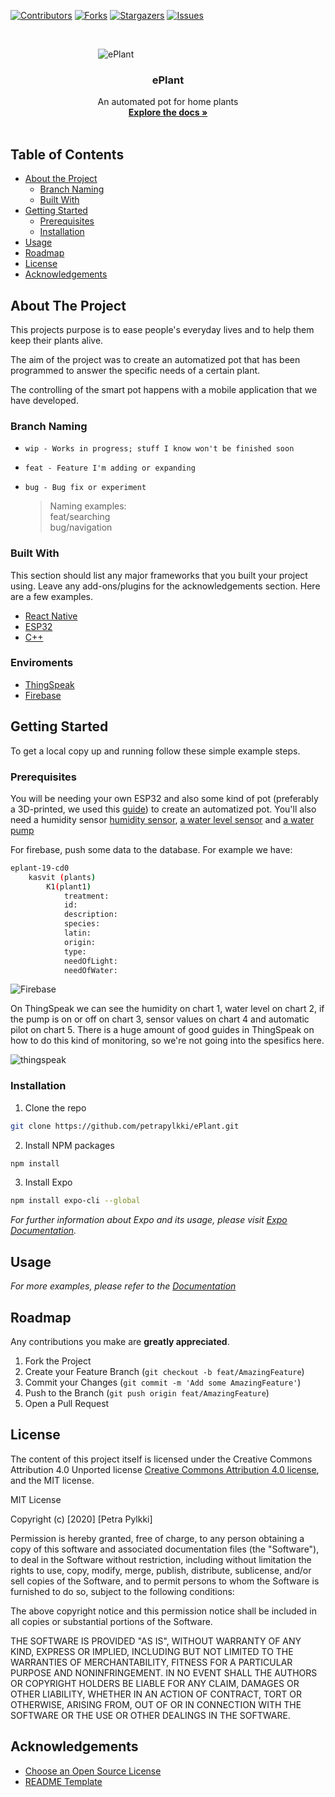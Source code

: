 <!-- PROJECT SHIELDS -->
<!--
*** I'm using markdown "reference style" links for readability.
*** Reference links are enclosed in brackets [ ] instead of parentheses ( ).
*** See the bottom of this document for the declaration of the reference variables
*** for contributors-url, forks-url, etc. This is an optional, concise syntax you may use.
*** https://www.markdownguide.org/basic-syntax/#reference-style-links
-->
[![Contributors][contributors-shield]][contributors-url]
[![Forks][forks-shield]][forks-url]
[![Stargazers][stars-shield]][stars-url]
[![Issues][issues-shield]][issues-url]




<!-- PROJECT LOGO -->
<br />
<p align="center">

 <!-- <a href="https://github.com/othneildrew/Best-README-Template">
    <img src="images/logo.png" alt="Logo" width="80" height="80">
  </a> -->
&emsp;&emsp;&emsp;&emsp;&emsp;&emsp;&emsp;&emsp;&emsp;&emsp;![ePlant](https://user-images.githubusercontent.com/25533588/81295527-39008780-9079-11ea-8c84-3de1557d96be.png)



  <h3 align="center">ePlant</h3>

  <p align="center">
    An automated pot for home plants
    <br />
    <a href="https://github.com/petrapylkki/ePlant/tree/master/frontend"><strong>Explore the docs »</strong></a>
    <br />
    <br />
  <!--  <a href="https://github.com/othneildrew/Best-README-Template">View Demo</a>
    ·
    <a href="https://github.com/othneildrew/Best-README-Template/issues">Report Bug</a>
    ·
    <a href="https://github.com/othneildrew/Best-README-Template/issues">Request Feature</a> -->
  </p>
</p>



<!-- TABLE OF CONTENTS -->
## Table of Contents

* [About the Project](#about-the-project)
  * [Branch Naming](#branch-naming)
  * [Built With](#built-with)
* [Getting Started](#getting-started)
  * [Prerequisites](#prerequisites)
  * [Installation](#installation)
* [Usage](#usage)
* [Roadmap](#roadmap)
* [License](#license)
* [Acknowledgements](#acknowledgements)



<!-- ABOUT THE PROJECT -->
## About The Project

<!-- [![Product Name Screen Shot][product-screenshot]](https://example.com) -->

This projects purpose is to ease people's everyday lives and to help them keep their plants alive.

The aim of the project was to create an automatized pot that has been programmed to answer the specific needs of a certain plant.

The controlling of the smart pot happens with a mobile application that we have developed.


### Branch Naming
* `wip - Works in progress; stuff I know won't be finished soon`
* `feat - Feature I'm adding or expanding`
* `bug - Bug fix or experiment`

	> Naming examples:<br>
	> feat/searching<br>
	> bug/navigation


### Built With
This section should list any major frameworks that you built your project using. Leave any add-ons/plugins for the acknowledgements section. Here are a few examples.
* [React Native](https://reactnative.dev/)
* [ESP32](https://www.espressif.com/en/products/socs/esp32/overview)
* [C++](https://www.cplusplus.com/)


### Enviroments
* [ThingSpeak](https://thingspeak.com/)
* [Firebase](https://firebase.google.com/)



<!-- GETTING STARTED -->
## Getting Started

To get a local copy up and running follow these simple example steps.

### Prerequisites

You will be needing your own ESP32 and also some kind of pot (preferably a 3D-printed, we used this [guide](https://www.thingiverse.com/thing:3537287)) to create an automatized pot. You'll also need a humidity sensor [humidity sensor](https://www.adafruit.com/product/386), [a water level sensor](https://www.instructables.com/id/How-to-use-a-Water-Level-Sensor-Arduino-Tutorial/) and [a water pump](https://www.adafruit.com/product/1150)


For firebase, push some data to the database. For example we have:
```sh
eplant-19-cd0
	kasvit (plants)
		K1(plant1)
			treatment:
			id:
			description:
			species:
			latin:
			origin:
			type:
			needOfLight:
			needOfWater:
```
<!--FIREBASE PICTURE-->
![Firebase](https://user-images.githubusercontent.com/25533588/81291522-90e7c000-9072-11ea-8f28-3a1217a54f14.PNG)

On ThingSpeak we can see the humidity on chart 1, water level on chart 2, if the pump is on or off on chart 3, sensor values on chart 4 and automatic pilot on chart 5. There is a huge amount of good guides in ThingSpeak on how to do this kind of monitoring, so we're not going into the spesifics here. 
<!--THINGSPEAK PICTURE-->
![thingspeak](https://user-images.githubusercontent.com/25533588/81293303-c4781980-9075-11ea-8592-d0801835843f.PNG)

### Installation

1. Clone the repo
```sh
git clone https://github.com/petrapylkki/ePlant.git
```
2. Install NPM packages
```sh
npm install
```
3. Install Expo
```sh
npm install expo-cli --global
```


*For further information about Expo and its usage, please visit [Expo Documentation](https://docs.expo.io/).*


<!-- USAGE EXAMPLES -->
## Usage

<!-- Use this space to show useful examples of how a project can be used. Additional screenshots, code examples and demos work well in this space. You may also link to more resources. -->

_For more examples, please refer to the [Documentation](https://example.com)_



<!-- ROADMAP -->
## Roadmap

<!-- See the [open issues](https://github.com/othneildrew/Best-README-Template/issues) for a list of proposed features (and known issues). -->



Any contributions you make are **greatly appreciated**.

1. Fork the Project
2. Create your Feature Branch (`git checkout -b feat/AmazingFeature`)
3. Commit your Changes (`git commit -m 'Add some AmazingFeature'`)
4. Push to the Branch (`git push origin feat/AmazingFeature`)
5. Open a Pull Request



<!-- LICENSE -->
## License

The content of this project itself is licensed under the Creative Commons Attribution 4.0 Unported license [Creative Commons Attribution 4.0 license](https://creativecommons.org/licenses/by/4.0/legalcode), and the MIT license.


MIT License

Copyright (c) [2020] [Petra Pylkki]

Permission is hereby granted, free of charge, to any person obtaining a copy
of this software and associated documentation files (the "Software"), to deal
in the Software without restriction, including without limitation the rights
to use, copy, modify, merge, publish, distribute, sublicense, and/or sell
copies of the Software, and to permit persons to whom the Software is
furnished to do so, subject to the following conditions:

The above copyright notice and this permission notice shall be included in all
copies or substantial portions of the Software.

THE SOFTWARE IS PROVIDED "AS IS", WITHOUT WARRANTY OF ANY KIND, EXPRESS OR
IMPLIED, INCLUDING BUT NOT LIMITED TO THE WARRANTIES OF MERCHANTABILITY,
FITNESS FOR A PARTICULAR PURPOSE AND NONINFRINGEMENT. IN NO EVENT SHALL THE
AUTHORS OR COPYRIGHT HOLDERS BE LIABLE FOR ANY CLAIM, DAMAGES OR OTHER
LIABILITY, WHETHER IN AN ACTION OF CONTRACT, TORT OR OTHERWISE, ARISING FROM,
OUT OF OR IN CONNECTION WITH THE SOFTWARE OR THE USE OR OTHER DEALINGS IN THE
SOFTWARE.



<!-- ACKNOWLEDGEMENTS -->
## Acknowledgements
<!-- * [GitHub Emoji Cheat Sheet](https://www.webpagefx.com/tools/emoji-cheat-sheet) -->
<!-- * [Img Shields](https://shields.io) -->
* [Choose an Open Source License](https://choosealicense.com)
* [README Template](https://github.com/othneildrew/Best-README-Template)
<!-- * [GitHub Pages](https://pages.github.com) -->
<!-- * [Animate.css](https://daneden.github.io/animate.css) -->
<!-- * [Loaders.css](https://connoratherton.com/loaders) -->
<!-- * [Slick Carousel](https://kenwheeler.github.io/slick) -->
<!-- * [Smooth Scroll](https://github.com/cferdinandi/smooth-scroll) -->
<!-- * [Sticky Kit](http://leafo.net/sticky-kit) -->
<!-- * [JVectorMap](http://jvectormap.com) -->
<!-- * [Font Awesome](https://fontawesome.com) -->





<!-- MARKDOWN LINKS & IMAGES -->
<!-- https://www.markdownguide.org/basic-syntax/#reference-style-links -->
[contributors-shield]: https://img.shields.io/github/contributors/petrapylkki/ePlant.svg?style=flat-square
[contributors-url]: https://github.com/petrapylkki/ePlant/graphs/contributors
[forks-shield]: https://img.shields.io/github/forks/petrapylkki/ePlant.svg?style=flat-square
[forks-url]: https://github.com/petrapylkki/ePlant/network/members
[stars-shield]: https://img.shields.io/github/stars/petrapylkki/ePlant.svg?style=flat-square
[stars-url]: https://github.com/petrapylkki/ePlant/stargazers
[issues-shield]: https://img.shields.io/github/issues/petrapylkki/ePlant.svg?style=flat-square
[issues-url]: https://github.com/petrapylkki/ePlant/issues
[license-shield]: https://img.shields.io/github/license/petrapylkki/ePlant.svg?style=flat-square
[license-url]: https://github.com/petrapylkki/ePlant/blob/master/LICENSE.txt
[linkedin-shield]: https://img.shields.io/badge/-LinkedIn-black.svg?style=flat-square&logo=linkedin&colorB=555
[linkedin-url]: https://linkedin.com/in/petrapylkki
[product-screenshot]: images/screenshot.png
